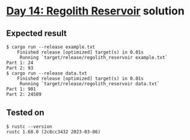 # [Day 14: Regolith Reservoir](https://adventofcode.com/2022/day/14) solution

## Expected result
```
$ cargo run --release example.txt
    Finished release [optimized] target(s) in 0.01s
     Running `target/release/regolith_reservoir example.txt`
Part 1: 24
Part 2: 93
$ cargo run --release data.txt
    Finished release [optimized] target(s) in 0.01s
     Running `target/release/regolith_reservoir data.txt`
Part 1: 901
Part 2: 24589
```

## Tested on
```
$ rustc --version
rustc 1.68.0 (2c8cc3432 2023-03-06)
```

